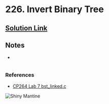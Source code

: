 # 226. Invert Binary Tree

## [Solution Link]()

## Notes

- 

```c

```

### References

- [CP264 Lab 7 bst_linked.c](https://github.com/Flapjacck/CP264/blob/main/Kell6733_l07/src/bst_linked.c)

![Shiny Mantine](https://projectpokemon.org/images/shiny-sprite/mantine.gif)
